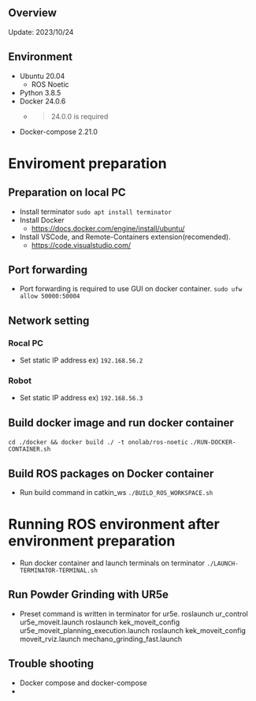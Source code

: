 
## Overview
Update: 2023/10/24

## Environment
- Ubuntu 20.04
  - ROS Noetic
- Python 3.8.5
- Docker 24.0.6
  - > 24.0.0 is required
- Docker-compose 2.21.0

# Enviroment preparation

## Preparation on local PC
- Install terminator
```sudo apt install terminator```
- Install Docker
  - https://docs.docker.com/engine/install/ubuntu/
- Install VSCode, and Remote-Containers extension(recomended).
  - https://code.visualstudio.com/

## Port forwarding
- Port forwarding is required to use GUI on docker container.
```sudo ufw allow 50000:50004```

## Network setting
### Rocal PC
- Set static IP address
  ex) ```192.168.56.2```
### Robot
- Set static IP address
  ex) ```192.168.56.3```


## Build docker image and run docker container
```cd ./docker && docker build ./ -t onolab/ros-noetic```
```./RUN-DOCKER-CONTAINER.sh```

## Build ROS packages on Docker container
- Run build command in catkin_ws
```./BUILD_ROS_WORKSPACE.sh```

# Running ROS environment after environment preparation
- Run docker container and launch terminals on terminator
```./LAUNCH-TERMINATOR-TERMINAL.sh```
## Run Powder Grinding with UR5e
- Preset command is written in terminator for ur5e.
roslaunch ur_control ur5e_moveit.launch
roslaunch kek_moveit_config ur5e_moveit_planning_execution.launch
roslaunch kek_moveit_config moveit_rviz.launch
mechano_grinding_fast.launch



## Trouble shooting
- Docker compose and docker-compose
- 


